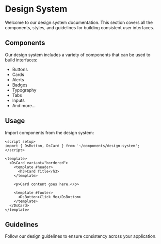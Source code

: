 # Design System

Welcome to our design system documentation. This section covers all the components, styles, and guidelines for building consistent user interfaces.

## Components

Our design system includes a variety of components that can be used to build interfaces:

- Buttons
- Cards
- Alerts
- Badges
- Typography
- Tabs
- Inputs
- And more...

## Usage

Import components from the design system:

```vue
<script setup>
import { DsButton, DsCard } from '~/components/design-system';
</script>

<template>
  <DsCard variant="bordered">
    <template #header>
      <h3>Card Title</h3>
    </template>
    
    <p>Card content goes here.</p>
    
    <template #footer>
      <DsButton>Click Me</DsButton>
    </template>
  </DsCard>
</template>
```

## Guidelines

Follow our design guidelines to ensure consistency across your application.